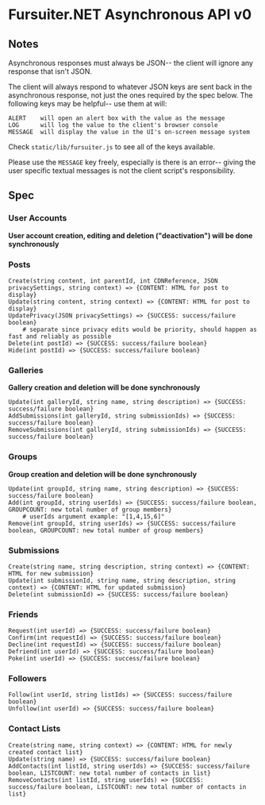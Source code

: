 # Fursuiter.NET Asynchronous API v0

## Notes

Asynchronous responses must always be JSON-- the client will ignore any
response that isn't JSON.

The client will always respond to whatever JSON keys are sent back in the
asynchronous response, not just the ones required by the spec below. The
following keys may be helpful-- use them at will:

    ALERT    will open an alert box with the value as the message
    LOG      will log the value to the client's browser console
    MESSAGE  will display the value in the UI's on-screen message system

Check `static/lib/fursuiter.js` to see all of the keys available.

Please use the `MESSAGE` key freely, especially is there is an error--
giving the user specific textual messages is not the client script's
responsibility.

## Spec

### User Accounts
**User account creation, editing and deletion ("deactivation") will be done synchronously**

### Posts
	Create(string content, int parentId, int CDNReference, JSON privacySettings, string context) => {CONTENT: HTML for post to display}
	Update(string content, string context) => {CONTENT: HTML for post to display}
	UpdatePrivacy(JSON privacySettings) => {SUCCESS: success/failure boolean}
		# separate since privacy edits would be priority, should happen as fast and reliably as possible
	Delete(int postId) => {SUCCESS: success/failure boolean}
	Hide(int postId) => {SUCCESS: success/failure boolean}

### Galleries
**Gallery creation and deletion will be done synchronously**

	Update(int galleryId, string name, string description) => {SUCCESS: success/failure boolean}
	AddSubmissions(int galleryId, string submissionIds) => {SUCCESS: success/failure boolean}
	RemoveSubmissions(int galleryId, string submissionIds) => {SUCCESS: success/failure boolean}

### Groups
**Group creation and deletion will be done synchronously**

	Update(int groupId, string name, string description) => {SUCCESS: success/failure boolean}
	Add(int groupId, string userIds) => {SUCCESS: success/failure boolean, GROUPCOUNT: new total number of group members}
		# userIds argument example: "[1,4,15,6]"
	Remove(int groupId, string userIds) => {SUCCESS: success/failure boolean, GROUPCOUNT: new total number of group members}

### Submissions
	Create(string name, string description, string context) => {CONTENT: HTML for new submission}
	Update(int submissionId, string name, string description, string context) => {CONTENT: HTML for updated submission}
	Delete(int submissionId) => {SUCCESS: success/failure boolean}

### Friends
	Request(int userId) => {SUCCESS: success/failure boolean}
	Confirm(int requestId) => {SUCCESS: success/failure boolean}
	Decline(int requestId) => {SUCCESS: success/failure boolean}
	Defriend(int userId) => {SUCCESS: success/failure boolean}
	Poke(int userId) => {SUCCESS: success/failure boolean}

### Followers
	Follow(int userId, string listIds) => {SUCCESS: success/failure boolean}
	Unfollow(int userId) => {SUCCESS: success/failure boolean}

### Contact Lists
	Create(string name, string context) => {CONTENT: HTML for newly created contact list}
	Update(string name) => {SUCCESS: success/failure boolean}
	AddContacts(int listId, string userIds) => {SUCCESS: success/failure boolean, LISTCOUNT: new total number of contacts in list}
	RemoveContacts(int listId, string userIds) => {SUCCESS: success/failure boolean, LISTCOUNT: new total number of contacts in list}
